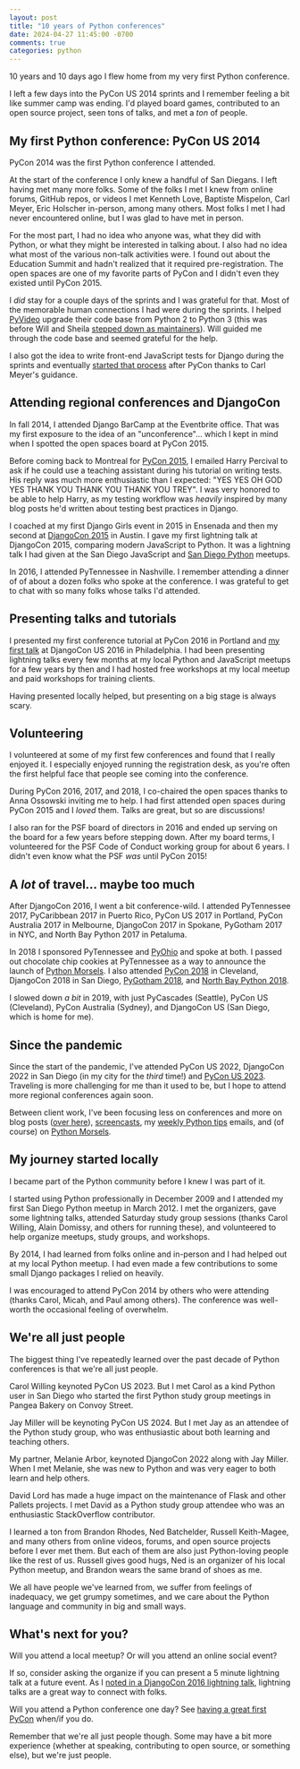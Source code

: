 ```yaml
---
layout: post
title: "10 years of Python conferences"
date: 2024-04-27 11:45:00 -0700
comments: true
categories: python
---
```


10 years and 10 days ago I flew home from my very first Python conference.

I left a few days into the PyCon US 2014 sprints and I remember feeling a bit like summer camp was ending.
I'd played board games, contributed to an open source project, seen tons of talks, and met a *ton* of people.


## My first Python conference: PyCon US 2014

PyCon 2014 was the first Python conference I attended.

At the start of the conference I only knew a handful of San Diegans.
I left having met many more folks.
Some of the folks I met I knew from online forums, GitHub repos, or videos
I met Kenneth Love, Baptiste Mispelon, Carl Meyer, Eric Holscher in-person, among many others.
Most folks I met I had never encountered online, but I was glad to have met in person.

For the most part, I had no idea who anyone was, what they did with Python, or what they might be interested in talking about.
I also had no idea what most of the various non-talk activities were.
I found out about the Education Summit and hadn't realized that it required pre-registration.
The open spaces are one of my favorite parts of PyCon and I didn't even they existed until PyCon 2015.

I *did* stay for a couple days of the sprints and I was grateful for that.
Most of the memorable human connections I had were during the sprints.
I helped [PyVideo][] upgrade their code base from Python 2 to Python 3 (this was before Will and Sheila [stepped down as maintainers][pyvideo handoff]).
Will guided me through the code base and seemed grateful for the help.

I also got the idea to write front-end JavaScript tests for Django during the sprints and eventually [started that process][dep 0003] after PyCon thanks to Carl Meyer's guidance.


## Attending regional conferences and DjangoCon

In fall 2014, I attended Django BarCamp at the Eventbrite office.
That was my first exposure to the idea of an "unconference"... which I kept in mind when I spotted the open spaces board at PyCon 2015.

Before coming back to Montreal for [PyCon 2015](https://twitter.com/treyhunner/status/585969805796212736), I emailed Harry Percival to ask if he could use a teaching assistant during his tutorial on writing tests. His reply was much more enthusiastic than I expected: "YES YES OH GOD YES THANK YOU THANK YOU THANK YOU TREY".
I was very honored to be able to help Harry, as my testing workflow was *heavily* inspired by many blog posts he'd written about testing best practices in Django.

I coached at my first Django Girls event in 2015 in Ensenada and then my second at [DjangoCon 2015](https://twitter.com/algosuna/status/641421944005378048) in Austin. I gave my first lightning talk at DjangoCon 2015, comparing modern JavaScript to Python. It was a lightning talk I had given at the San Diego JavaScript and [San Diego Python][] meetups.

In 2016, I attended PyTennessee in Nashville. I remember attending a dinner of of about a dozen folks who spoke at the conference. I was grateful to get to chat with so many folks whose talks I'd attended.


## Presenting talks and tutorials

I presented my first conference tutorial at PyCon 2016 in Portland and [my first talk][] at DjangoCon US 2016 in Philadelphia.
I had been presenting lightning talks every few months at my local Python and JavaScript meetups for a few years by then and I had hosted free workshops at my local meetup and paid workshops for training clients.

Having presented locally helped, but presenting on a big stage is always scary.


## Volunteering

I volunteered at some of my first few conferences and found that I really enjoyed it.
I especially enjoyed running the registration desk, as you're often the first helpful face that people see coming into the conference.

During PyCon 2016, 2017, and 2018, I co-chaired the open spaces thanks to Anna Ossowski inviting me to help.
I had first attended open spaces during PyCon 2015 and I *loved* them.
Talks are great, but so are discussions!

I also ran for the PSF board of directors in 2016 and ended up serving on the board for a few years before stepping down.
After my board terms, I volunteered for the PSF Code of Conduct working group for about 6 years.
I didn't even know what the PSF *was* until PyCon 2015!


## A *lot* of travel... maybe too much

After DjangoCon 2016, I went a bit conference-wild.
I attended PyTennessee 2017, PyCaribbean 2017 in Puerto Rico, PyCon US 2017 in Portland, PyCon Australia 2017 in Melbourne, DjangoCon 2017 in Spokane, PyGotham 2017 in NYC, and North Bay Python 2017 in Petaluma.

In 2018 I sponsored PyTennessee and [PyOhio](https://twitter.com/jmwatt3/status/1023713820752183296) and spoke at both.
I passed out chocolate chip cookies at PyTennessee as a way to announce the launch of [Python Morsels][].
I also attended [PyCon 2018](https://twitter.com/treyhunner/status/996881842820272128) in Cleveland, DjangoCon 2018 in San Diego, [PyGotham 2018](https://twitter.com/treyhunner/status/1048340952451047425), and [North Bay Python 2018](https://twitter.com/nnja/status/1058589935618318336).

I slowed down *a bit* in 2019, with just PyCascades (Seattle), PyCon US (Cleveland), PyCon Australia (Sydney), and DjangoCon US (San Diego, which is home for me).


## Since the pandemic

Since the start of the pandemic, I've attended PyCon US 2022, DjangoCon 2022 in San Diego (in my city for the *third* time!) and [PyCon US 2023](https://mastodon.social/@treyhunner/110243968672457367).
Traveling is more challenging for me than it used to be, but I hope to attend more regional conferences again soon.

Between client work, I've been focusing less on conferences and more on blog posts ([over here][python morsels blog]), [screencasts][], my [weekly Python tips][] emails, and (of course) on [Python Morsels][].


## My journey started locally

I became part of the Python community before I knew I was part of it.

I started using Python professionally in December 2009 and I attended my first San Diego Python meetup in March 2012.
I met the organizers, gave some lightning talks, attended Saturday study group sessions (thanks Carol Willing, Alain Domissy, and others for running these), and volunteered to help organize meetups, study groups, and workshops.

By 2014, I had learned from folks online and in-person and I had helped out at my local Python meetup.
I had even made a few contributions to some small Django packages I relied on heavily.

I was encouraged to attend PyCon 2014 by others who were attending (thanks Carol, Micah, and Paul among others).
The conference was well-worth the occasional feeling of overwhelm.


## We're all just people

The biggest thing I've repeatedly learned over the past decade of Python conferences is that we're all just people.

Carol Willing keynoted PyCon US 2023.
But I met Carol as a kind Python user in San Diego who started the first Python study group meetings in Pangea Bakery on Convoy Street.

Jay Miller will be keynoting PyCon US 2024.
But I met Jay as an attendee of the Python study group, who was enthusiastic about both learning and teaching others.

My partner, Melanie Arbor, keynoted DjangoCon 2022 along with Jay Miller.
When I met Melanie, she was new to Python and was very eager to both learn and help others.

David Lord has made a huge impact on the maintenance of Flask and other Pallets projects.
I met David as a Python study group attendee who was an enthusiastic StackOverflow contributor.

I learned a ton from Brandon Rhodes, Ned Batchelder, Russell Keith-Magee, and many others from online videos, forums, and open source projects before I ever met them.
But each of them are also just Python-loving people like the rest of us.
Russell gives good hugs, Ned is an organizer of his local Python meetup, and Brandon wears the same brand of shoes as me.

We all have people we've learned from, we suffer from feelings of inadequacy, we get grumpy sometimes, and we care about the Python language and community in big and small ways.


## What's next for you?

Will you attend a local meetup?
Or will you attend an online social event?

If so, consider asking the organize if you can present a 5 minute lightning talk at a future event.
As I [noted in a DjangoCon 2016 lightning talk][lightning talk talk], lightning talks are a great way to connect with folks.

Will you attend a Python conference one day?
See [having a great first PyCon][first pycon] when/if you do.

Remember that we're all just people though.
Some may have a bit more experience (whether at speaking, contributing to open source, or something else), but we're just people.


[pyvideo]: https://pyvideo.org
[pyvideo handoff]: https://pyvideo.org/pages/thanks-will-and-sheila.html
[dep 0003]: https://github.com/django/deps/blob/main/final/0003-javascript-tests.rst
[san diego python]: https://www.sandiegopython.org
[python morsels blog]: https://www.pythonmorsels.com/articles/
[screencasts]: https://www.youtube.com/@PythonMorsels
[weekly python tips]: https://www.pythonmorsels.com/newsletter/
[python morsels]: https://www.pythonmorsels.com
[my first talk]: https://pyvideo.org/djangocon-us-2016/readability-counts.html
[lightning talk talk]: https://youtu.be/aNHBr7q-KVw?si=Fryj6Ez4Cw7q-RAq
[first pycon]: https://treyhunner.com/2018/04/how-to-make-the-most-of-your-first-pycon/
